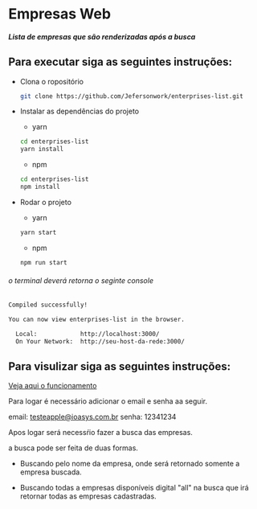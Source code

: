 # Empresas Web
##### Lista de empresas que são renderizadas após a busca

## Para executar siga as seguintes instruções:

- Clona o ropositório

  ```bash
  git clone https://github.com/Jefersonwork/enterprises-list.git
  ```

- Instalar as dependências do projeto

   * yarn
  ```bash
  cd enterprises-list
  yarn install
  ```

  * npm
  ```bash
  cd enterprises-list
  npm install
  ```
- Rodar o projeto

   * yarn
  ```bash
  yarn start
  ```

  * npm
  ```bash
  npm run start
  ```
###### o terminal deverá retorna o seginte console
```bash
Compiled successfully!

You can now view enterprises-list in the browser.

  Local:            http://localhost:3000/
  On Your Network:  http://seu-host-da-rede:3000/

```

## Para visulizar siga as seguintes instruções:

[Veja aqui o funcionamento](https://compassionate-yalow-3ed3bd.netlify.app)

Para logar é necessário adicionar o email e senha aa seguir.

email: testeapple@ioasys.com.br
senha: 12341234

Apos logar será necessŕio fazer a busca das empresas.

a busca pode ser feita de duas formas.

- Buscando pelo nome da empresa, onde será retornado somente a empresa buscada.

- Buscando todas a empresas disponíveis digital "all" na busca que irá retornar todas as empresas cadastradas.

